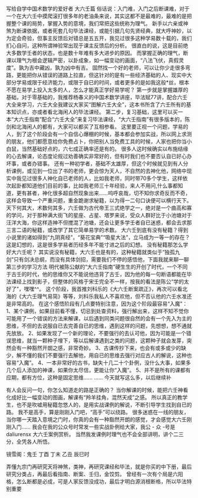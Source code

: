   写给自学中国术数学的爱好者
大六壬篇
俗话说：入门难，入门之后断课难，对于一个在大六壬中摸爬滚打很多年的老油条来说，其实这都不是最难的，最难的是把握整个课的局势，掌握入势的意境，我们常把这些统称为理气。
新手以六亲或神煞为断课依据，或者死套几句毕法课经，或能引据几句先贤经典，就大呼神妙，以为定会奇验，但事主反馈后对错总是五五开，我见过很多这种学易数十载的，我们扪心自问，这种所谓神验常出现于课主反馈后的分析。
很直白的说，这是目前绝大多数学壬者的状态，也是数十年难有多大进步的原因。
而掌握正确的理气，断课以理气为根会逻辑严密，以卦成象，如一幅变动的画面，“八法飞伏，真假灵度”。孰为吉中藏凶，孰为凶中有吉。
固然找一个好的老师，可以让你少走很多弯路，更能把你从错误的道路上拉直，但这针对的是有一些经济基础的人、现实中大部分学易或限于经济能力，或限于自已的时间，或者更多的是如我这般*丝，根本不愿在易学上投入太多的人，怎么才能真正学好易学呢？
第一步就是掌握雄厚的基础，对于零基础的，我推荐杨春义的中国术数学讲座，毕法赋77讲，配合六壬大全来学习，六壬大全我建议大家买“图解六壬大全”，这本书所含了六壬所有的基本知识点，亦或者看北海闲人的毕法课经。
第二步，复习基础，这里可以买一本“大六壬指南”配合“六壬大全”来复习毕法课经，“大六壬指南”有很多版本的，陈剑和北海闲人的都有，大家可以都买了互相参看。
这里要正视一个问题，学易的人，到了这个阶段会有一个自信心爆棚的时候，基本都会参加实战，所以网上求测的朋友，他们都愿意给你免费占卜，你把别人当免费工具的时候，人家也把你当小白鼠，当然基础好点的，六七成正确率还是有的。
很多人这时候确实以布施结缘的心去解课，论态度论规过劝善确实非常好的，但有时我们也不要否认自已好心办坏事，或者办错事。
还有一种初学者，基础不太雄厚，但这个时候就见到有人分析课例，或见到一位出了书的老师，更会惊为天人，不自然的去神化他，网络中现实中我见过很多人神化自已老师的人，比如我老师，同时带70多个学生，这样依次起卦都知道他们目前的事，比如我老师三十年经验，来人不用问,什么事都知道，更有甚者，神化很多超自然现象出来……呜呼哀哉，切不知你求奇反而不奇，这样会导致一个严重问题，重金跪谢求秘籍，以为得一二句口诀便可以横行天下。
天下何其大，术数何其多，六壬做为古代帝王三式绝学之一，绝对是一个曲高和寡的学问，对于那种满大街飞的星座、占星、塔罗来说，受众人群好比于小池塘对于汪洋大海，你这样造神不但搅混了池塘，还会让更多学壬者自已迷惑，都会去求那三言二语的秘籍，或改学了其它简单易学的术数。
大六壬到底有没有秘籍？得到小说里的诸如得到“九阴真经”，“葵花宝典”“吸星大法”，立马成为一等一的存在？这是幻想的，这是很多学易者历经多年不能寸进之后的幻想。
没有秘籍那怎么学好大六壬呢？
其实说没有秘籍，大六壬也是有的，这种秘籍就类似于“独孤九剑”只有剑决总纲，而没有具体剑招，需要我们不停的感悟他，下面我就来聊一聊第三步的学习方法
明代被陈公献的“大六壬指南”硬生生的开创了时代，一个不同于古壬的时代，他的思维你又不能说他违背了古壬，因为他的每一句断语都能在毕法课经上找到影子，但整体的风格于宋壬完全不一样，按我的看法是陈公“学的太好了”，嘿嘿^^。
这个阶段，我首推刘科乐的《大六壬断案疏正》，再次可以看北海的《大六壬理气易简》等等，刘科乐我私人不喜欢他，但不否认他的六壬水准还是非常高的。
在这个感悟阶段有几点要特别注意，因为这个阶段最容易“入魔”：
1、某个课例，如果目前看不懂，切忌到处查资料，强行解出来，这样不知不觉你可能用了一个错误的方法来解课，以后遇到同类问题很自然的会有一个先入为主的思维，不但的去说服自已去完善自已的思维，遇到这样的问题，先想想，想不通就先放放。
2、如果发现了一个新的理论，不要强行的去认可他，因为可能是一个错误思维，就当一颗种子埋下，等以后解课遇到之类的问题，这颗种子就会发芽，突然会有一种豁然开朗之感，非常奇妙。
3、古课传抄下来，也会有或多或少的缺少，解不懂的我们不要强行去解他，用自已的思维去强行对应古人的解说，这种也容易“入魔”。
4、一本非常好的古书，缺失十几二十个卦例，没什么大事，如果多几个后人添加的神课，如果你太尽信，更能让你“入魔”。
5、并不是所有的课都有应期，都有方位，这种是固定思维……
……
今天就写这么多，以后继续补

有人会反问一句，你怎么知道走的路是正确的？
当你解课的时候，能把六壬神看化成好比一幅变动的图画，解课有“羚羊挂角，混然天成”之感。
所以真正的教学生，也不是吹嘘用秘籍忽悠人的，是用实战课例的解说，不断引导学生找到自已的路。
我不是高手，算是刚刚入门吧，“高手”可以绕路。
很多迷惑在一线的朋友，当你哪一天踏入意境之门时，你真的会有一种豁然开朗的感觉，才会感觉大六壬刚刚入门……
我会在我的公众号时常发一些实战卦例给大家，我公 - 众 -号是daliurensx 大六壬案例赏析。
当然我发课例时理气也不会全部讲明，讲个二三分，全凭各人所悟。

镜雪阁：鬼壬
丁酉 丁未 乙丑 辰巳时  



 弄懂九宗门再研究天将神煞，类神，再研究课经和毕法，就是你买的中下册，最后研究分类占，再最后看指南、断案、壬归，金饺剪。 曾经有一次有个局是六阳格，怎么断都是必成，可是人家反馈没成功，最后才明白源消根断格，所以毕法特别重要
